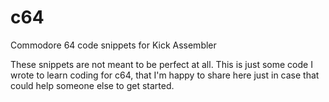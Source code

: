 # c64
Commodore 64 code snippets for Kick Assembler

These snippets are not meant to be perfect at all. This is just some code I wrote to learn coding for c64, that I'm happy to share here just in case that could help someone else to get started.
